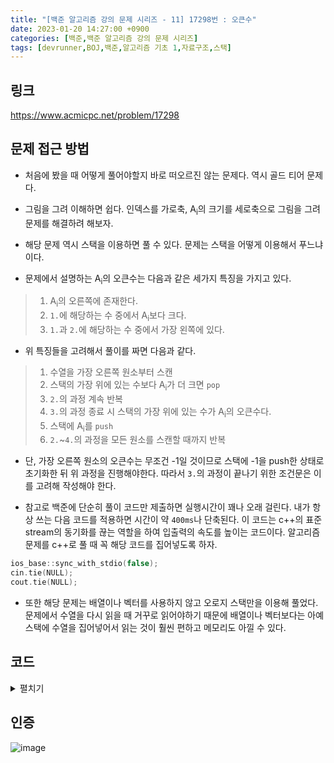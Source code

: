 ```yaml
---
title: "[백준 알고리즘 강의 문제 시리즈 - 11] 17298번 : 오큰수"
date: 2023-01-20 14:27:00 +0900
categories: [백준,백준 알고리즘 강의 문제 시리즈]
tags: [devrunner,BOJ,백준,알고리즘 기초 1,자료구조,스택]
---
```


링크
---
<https://www.acmicpc.net/problem/17298>


문제 접근 방법
---
* 처음에 봤을 때 어떻게 풀어야할지 바로 떠오르진 않는 문제다. 역시 골드 티어 문제다.

* 그림을 그려 이해하면 쉽다. 인덱스를 가로축, A<sub>i</sub>의 크기를 세로축으로 그림을 그려 문제를 해결하려 해보자.

* 해당 문제 역시 스택을 이용하면 풀 수 있다. 문제는 스택을 어떻게 이용해서 푸느냐이다.

* 문제에서 설명하는 A<sub>i</sub>의 오큰수는 다음과 같은 세가지 특징을 가지고 있다.
> 1. A<sub>i</sub>의 오른쪽에 존재한다.<br>
> 2. `1.`에 해당하는 수 중에서 A<sub>i</sub>보다 크다.<br>
> 3. `1.`과 `2.`에 해당하는 수 중에서 가장 왼쪽에 있다.

* 위 특징들을 고려해서 풀이를 짜면 다음과 같다.
> 1. 수열을 가장 오른쪽 원소부터 스캔
> 2. 스택의 가장 위에 있는 수보다 A<sub>i</sub>가 더 크면 `pop`
> 3. `2.`의 과정 계속 반복
> 4. `3.`의 과정 종료 시 스택의 가장 위에 있는 수가 A<sub>i</sub>의 오큰수다.
> 5. 스택에 A<sub>i</sub>를 `push`
> 6. `2.`~`4.`의 과정을 모든 원소를 스캔할 때까지 반복

* 단, 가장 오른쪽 원소의 오큰수는 무조건 -1일 것이므로 스택에 -1을 push한 상태로 초기화한 뒤 위 과정을 진행해야한다. 따라서 `3.`의 과정이 끝나기 위한 조건문은 이를 고려해 작성해야 한다.

* 참고로 백준에 단순히 풀이 코드만 제출하면 실행시간이 꽤나 오래 걸린다.
내가 항상 쓰는 다음 코드를 적용하면 시간이 약 `400ms`나 단축된다.
이 코드는 c++의 표준 stream의 동기화를 끊는 역할을 하여 입출력의 속도를 높이는 코드이다.
알고리즘 문제를 c++로 풀 때 꼭 해당 코드를 집어넣도록 하자.

```cpp
ios_base::sync_with_stdio(false);
cin.tie(NULL);
cout.tie(NULL);
```

* 또한 해당 문제는 배열이나 벡터를 사용하지 않고 오로지 스택만을 이용해 풀었다.
 문제에서 수열을 다시 읽을 때 거꾸로 읽어야하기 때문에 배열이나 벡터보다는 아예 스택에 수열을 집어넣어서 읽는 것이 훨씬 편하고 메모리도 아낄 수 있다.

코드
---
<details>
<summary>펼치기</summary>
<div markdown="1">

```cpp
#include <bits/stdc++.h>
using namespace std;

int n;

/*
seq: 수열 A를 저장할 스택
stk: 오큰수를 알아낼 때 사용할 스택
ans: 수열 A의 각 수의 오큰수를 저장할 스택
*/
stack<int> seq,stk,ans;

int main()
{
    ios_base::sync_with_stdio(false);
    cin.tie(NULL);
    cout.tie(NULL);

    cin >> n;

    for (int i = 0; i < n; i++)
    {
        int tmp;
        cin >> tmp;
        seq.push(tmp);
    }

    /*
    오큰수가 무조건 없는 수열의 마지막 수를 고려해
    코드 작성에 용이하도록 -1을 push
    */
    stk.push(-1);

    // 수열 A를 거꾸로 읽어나간다.
    while(!seq.empty())
    {
        /*
        현재 스캔 중인 수보다 stk의 가장 위에 있는 수(top)가 더 크면 pop
        top이 -1일 시 중단 
        */
        while (stk.top() > 0 && stk.top() <= seq.top())
        {
            stk.pop();
        }

        //위 과정이 끝났을 때의 stk의 top을 오큰수로 저장
        ans.push(stk.top());

        //현재 스캔 중인 수를 스택에 저장
        stk.push(seq.top());

        //다음 수 스캔
        seq.pop();
    }

    while(!ans.empty()){
        cout<<ans.top()<<' ';
        ans.pop();
    }

    return 0;
}
```

</div>
</details>

인증
---
![image](https://user-images.githubusercontent.com/87963766/214213130-335917c7-d15b-4869-b2f4-7ae1f9ace372.png)

